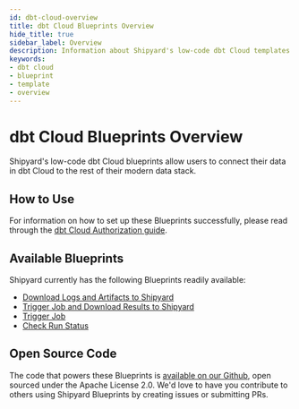 ```yaml
---
id: dbt-cloud-overview
title: dbt Cloud Blueprints Overview
hide_title: true
sidebar_label: Overview
description: Information about Shipyard's low-code dbt Cloud templates.
keywords:
- dbt cloud
- blueprint
- template
- overview
---
```


# dbt Cloud Blueprints Overview

Shipyard's low-code dbt Cloud blueprints allow users to connect their data in dbt Cloud to the rest of their modern data stack.


## How to Use
For information on how to set up these Blueprints successfully, please read through the [dbt Cloud Authorization guide](dbt-cloud-authorization.md).


## Available Blueprints
Shipyard currently has the following Blueprints readily available: 
- [Download Logs and Artifacts to Shipyard](dbt-cloud-download-logs-and-artifacts.md)
- [Trigger Job and Download Results to Shipyard](dbt-cloud-trigger-job-and-download-results.md)
- [Trigger Job](dbt-cloud-trigger-job.md)
- [Check Run Status](dbt-cloud-check-run-status.md)

## Open Source Code
The code that powers these Blueprints is [available on our Github](https://github.com/shipyardapp/dbtcloud-blueprints), open sourced under the Apache License 2.0. We'd love to have you contribute to others using Shipyard Blueprints by creating issues or submitting PRs.
